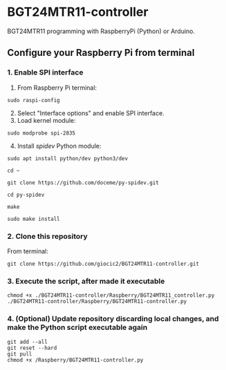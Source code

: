 # BGT24MTR11-controller
BGT24MTR11 programming with RaspberryPi (Python) or Arduino.
## Configure your Raspberry Pi from terminal
### 1. Enable SPI interface
1. From Raspberry Pi terminal:
```
sudo raspi-config
```
2. Select "Interface options" and enable SPI interface.
3. Load kernel module:
```
sudo modprobe spi-2835
```
4. Install _spidev_ Python module:
```
sudo apt install python/dev python3/dev
```
```
cd ~
```
```
git clone https://github.com/doceme/py-spidev.git
```
```
cd py-spidev
```
```
make
```
```
sudo make install
```

### 2. Clone this repository
From terminal:
```
git clone https://github.com/giocic2/BGT24MTR11-controller.git
```
### 3. Execute the script, after made it executable
```
chmod +x ./BGT24MTR11-controller/Raspberry/BGT24MTR11_controller.py
./BGT24MTR11-controller/Raspberry/BGT24MTR11-controller.py
```
### 4. (Optional) Update repository discarding local changes, and make the Python script executable again
```
git add --all
git reset --hard
git pull
chmod +x /Raspberry/BGT24MTR11-controller.py
```